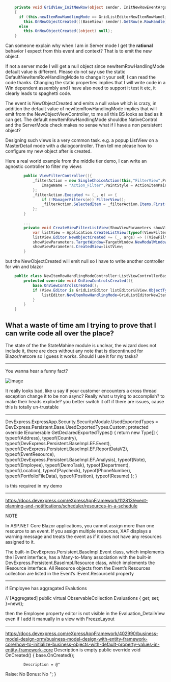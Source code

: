 ```cs
    private void GridView_InitNewRow(object sender, InitNewRowEventArgs e)
    {
      if (this.newItemRowHandlingMode == GridListEditorNewItemRowHandlingMode.NativeControl || this.GridView.IsServerMode)
        this.OnNewObjectCreated(((BaseView) sender).GetRow(e.RowHandle));
      else
        this.OnNewObjectCreated((object) null);
    }

```

Can someone explain why when I am in Server mode I get the **rational** behavior I expect from this event and context? That is to emit the new object.

If not a server mode I will get a null object since newItemRowHandlingMode default value is different. Please do not say use the static DefaultNewItemRowHandlingMode to change it your self, I can read the code thanks. Changing the static properties implies that I will write code in a Win dependent assembly and I have also need to support it test it etc, it clearly leads to spaghetti code. 

The event is NewObjectCreated and emits a null value which is crazy, in addition the default value of newItemRowHandlingMode implies that will emit from the NewObjectViewController, to me all this BS looks as bad as it can get. The default newItemRowHandlingMode shouldbe NativeControl and the ServerMode check makes no sense what if I have a non persistent object? 

Designing such views is a very common task. e.g. a popup ListView on a MasterDetail mode with a dialogcontroller. Then tell me please how to configure my new object after is created.

Here a real world example from the middle tier demo, I can write an agnostic controller to filter my views

```cs
        public ViewFilterController(){
            _filterAction = new SingleChoiceAction(this,"FilterView",PredefinedCategory.Filters){
                ImageName = "Action_Filter",PaintStyle = ActionItemPaintStyle.Image,
            };
            _filterAction.Executed += (_, e) => {
                if (!ManagerFilters(e)) FilterView();
                _filterAction.SelectedItem = _filterAction.Items.First(item => item.Data as string =="All");
            };
        }

        ...
        private void CreateViewFilterListView(ShowViewParameters showViewParameters){
            var listView = Application.CreateListView(typeof(ViewFilter), true);
            listView.Editor.NewObjectCreated += (_, args) => ((ViewFilter)((ObjectManipulatingEventArgs)args).Object).DataType = View.ObjectTypeInfo.Type;
            showViewParameters.TargetWindow=TargetWindow.NewModalWindow;
            showViewParameters.CreatedView=listView;
        }


```

but the NewObjectCreated will emit null so I have to write another controller for win and blazor

```cs
    public class NewItemRowHandlingModeController:ListViewControllerBase{
        protected override void OnViewControlsCreated(){
            base.OnViewControlsCreated();
            if (View.Editor is GridListEditor listEditor&&View.ObjectTypeInfo.FindAttribute<NewItemRowHandlingModeAttribute>()!=null){
                listEditor.NewItemRowHandlingMode=GridListEditorNewItemRowHandlingMode.NativeControl;
            }
        }
    }

```
What a waste of time am I trying to prove that I can write code all over the place? 
--------------------------
The state of the the StateMahine module is unclear, the wizard  does not include it, there are docs without any note that is discontinued for Blazor/netcore so I guess it works. Should I use it for my tasks?


----------------------------
You wanna hear a funny fact?

![image](https://github.com/eXpandFramework/eXpand/assets/159464/deaa8881-634e-4e9f-a51e-f16669c21290)


It really looks bad, like u say if your customer encounters a cross thread exception change it to be non async? Really what u trying to accomplish? to make their heads explode? you better switch it off if there are issues, cause this is totally un-trustable 


------------------
DevExpress.ExpressApp.Security.SecurityModule.UsedExportedTypes = DevExpress.Persistent.Base.UsedExportedTypes.Custom;
    protected override IEnumerable<Type> GetDeclaredExportedTypes() {
        return new Type[] {
                typeof(Address),
                typeof(Country),
                typeof(DevExpress.Persistent.BaseImpl.EF.Event),
                typeof(DevExpress.Persistent.BaseImpl.EF.ReportDataV2),
                typeof(EventResource),
                typeof(DevExpress.Persistent.BaseImpl.EF.Analysis),
                typeof(Note),
                typeof(Employee),
                typeof(DemoTask),
                typeof(Department),
                typeof(Location),
                typeof(Paycheck),
                typeof(PhoneNumber),
                typeof(PortfolioFileData),
                typeof(Position),
                typeof(Resume)
            };
    }

is this required in my demo

-----------------
https://docs.devexpress.com/eXpressAppFramework/112813/event-planning-and-notifications/scheduler/resources-in-a-schedule

NOTE

In ASP.NET Core Blazor applications, you cannot assign more than one resource to an event. If you assign multiple resources, XAF displays a warning message and treats the event as if it does not have any resources assigned to it.

The built-in DevExpress.Persistent.BaseImpl.Event class, which implements the IEvent interface, has a Many-to-Many association with the built-in DevExpress.Persistent.BaseImpl.Resource class, which implements the IResource interface. All Resource objects from the Event’s Resources collection are listed in the Event’s IEvent.ResourceId property

-----------------
if Employee has aggragated Evalutions

// [Aggregated]
		public virtual ObservableCollection<Evaluation> Evaluations { get; set; }=new();

then the Employee property editor is not visible in the Evaluation_DetailView even if I add it manually in a view with FreezeLayout

--------
https://docs.devexpress.com/eXpressAppFramework/402990/business-model-design-orm/business-model-design-with-entity-framework-core/how-to-initialize-business-objects-with-default-property-values-in-entity-framework-core
Description is empty
		public override void OnCreated() {
			base.OnCreated();
			
			Description = @"
Raise: No
Bonus: No
";
		}
